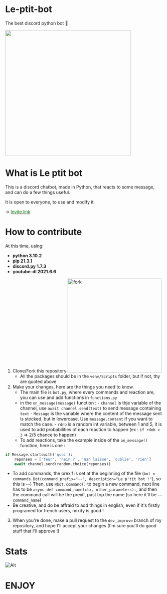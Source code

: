 # Le-ptit-bot
The best discord python bot :100:

<img src="https://cdn.discordapp.com/attachments/754976677808832512/771094907996733460/unknown.png" width="400"/>

# What is Le ptit bot

This is a discord chatbot, made in Python, that reacts to some message, and can do a few things useful.

It is open to everyone, to use and modify it.

-> [<font color="green">Invite link</font>](/https://discordapp.com/oauth2/authorize?&client_id=653563141002756106&scope=bot&permissions=8)

# How to contribute

At this time, using:

 - **python 3.10.2**
 - **pip 21.3.1**
 - **discord.py 1.7.3**
 - **youtube-dl 2021.6.6**

1. Clone/Fork this repository <img src="https://github-images.s3.amazonaws.com/help/bootcamp/Bootcamp-Fork.png" alt="fork" width="300"/>
	- All the packages should be in the `venv/Scripts` folder, but if not, thy are quoted above
2. Make your changes, here are the things you need to know. 
 	- The main file is `bot.py`, where every commands and reaction are, you can use and add functions in `functions.py`
 	- in the `on_message(message)` function :
 				- `channel` is thje variable of the channel, use `await channel.send(text)` to send message containing `text`
 				- `Message` is the variable where the content of the message sent is stocked, but in lowercase. Use `message.content` if you want to match the case.
				- `rdnb` is a random int variable, between 1 and 5, it is used to add probabilities of each reaction to happen (ex : `if rdnb > 3` => 2/5 chance to happen)
 	- To add reactions, take the example inside of the `on_message()` function, here is one :
```python
if Message.startswith('quoi'):
	reponses = ['feur', 'hein ?', 'nan laisse', 'oublie', 'rien']
	await channel.send(random.choice(reponses))
```
				
- To add commands, the prexif is set at the beginning of the file (`bot = commands.Bot(command_prefix="--", description="Le p'tit bot !"`), so this is --)
	Then, use `@bot.command()` to begin a new command, next line has to be `async def command_name(ctx, other_parameters):`, and then the command call will be the prexif, past top 	the 	name (so here it'll be `--command_name`)
- Be creative, and do be affraid to add things in english, even if it's firstly programed for french users, mixity is good !
3. When you're done, make a pull request to the `dev_improve` branch of my repository, and hope I'll accept your changes (I'm sure you'll do good stuff that I'll approve !)

# Stats

![Alt](https://repobeats.axiom.co/api/embed/23ce08364d0ca8426839d99f6e17ddb66e7381ee.svg "Repobeats analytics image")

ENJOY
============

